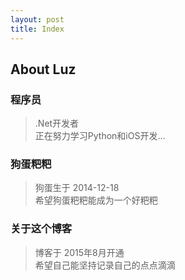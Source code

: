 ```yaml
---
layout: post
title: Index
---
```


## About Luz

### 程序员

> .Net开发者  
> 正在努力学习Python和iOS开发...

### 狗蛋粑粑

> 狗蛋生于 2014-12-18  
> 希望狗蛋粑粑能成为一个好粑粑

### 关于这个博客
> 博客于 2015年8月开通  
> 希望自己能坚持记录自己的点点滴滴  
